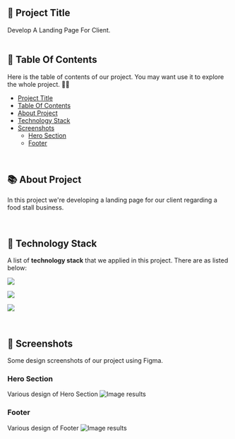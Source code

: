 <!-- START Project Title -->
## 📢 Project Title
Develop A Landing Page For Client.
<br /><br />
<!-- END Project Title -->

<!-- START Table Of Contents -->
## 📌 Table Of Contents
Here is the table of contents of our project. You may want use it to explore the whole project. 🛵💨

- [Project Title](#-project-title)
- [Table Of Contents](#-table-of-contents)
- [About Project](#-about-project)
- [Technology Stack](#-technology-stack)
- [Screenshots](#-screenshots)
  - [Hero Section](#hero-section)
  - [Footer](#footer)
<!-- - [References](#-references) -->

<a align="right" href="#-project-title">
  <img align="right" width="16" src="https://user-images.githubusercontent.com/92319348/202473243-8f547c67-ab8a-4fb1-821e-75e83ff6b097.png" />
</a>
<br />
<!-- END Table Of Contents -->

<!-- START About Project -->
## 📚 About Project
In this project we're developing a landing page for our client regarding a food stall business.

<!--
What we have done in the recent times:

1. **Header component**
   * [x] Design and create a header component. 
   * [x] Create a navigation for both mobile and desktop view.

2. **Hero component**
   * [x] Design and create a hero section.

3. **About component**
   * [X] Design and create an about section.

4. **Skill component**
   * [X] Design and create a skill section.

5. **Project component**
   * [X] Design and create a project section.

6. **Footer component**
   * [X] Design and create both footer section.
   * [X] Create a footnote inside footer section that include color gradient.
   
7. **Others**
   * [x] Manually store images via [Cloudinary](https://cloudinary.com/) and use it in the project.
   * [x] Add some typescript in page and components.
   * [x] Add smooth scroll from section to section.
-->

<a align="right" href="#-project-title">
  <img align="right" width="16" src="https://user-images.githubusercontent.com/92319348/202473243-8f547c67-ab8a-4fb1-821e-75e83ff6b097.png" />
</a>
<br />
<!-- END About Project -->

<!-- START Technology Stack -->
## 🚀 Technology Stack
A list of **technology stack** that we applied in this project. There are as listed below:

<p align="left">
  <a href="https://skillicons.dev">
    <img src="https://skillicons.dev/icons?i=html,css,javascript" />
  </a>
</p>
<p align="left">
  <a href="https://skillicons.dev">
    <img src="https://skillicons.dev/icons?i=react,nextjs,tailwind" />
  </a>
</p>
<p align="left">
  <a href="https://skillicons.dev">
    <img src="https://skillicons.dev/icons?i=figma,vscode" />
  </a>
</p>

<a align="right" href="#-project-title">
  <img align="right" width="16" src="https://user-images.githubusercontent.com/92319348/202473243-8f547c67-ab8a-4fb1-821e-75e83ff6b097.png" />
</a>
<br />
<!-- END Technology Stack -->

<!-- START Screenshots -->
## 📸 Screenshots
Some design screenshots of our project using Figma.

### Hero Section
Various design of Hero Section
<img alt="Image results" src="https://user-images.githubusercontent.com/92319348/208910563-e6b86b1a-6d88-471a-ad4a-e633825f65ac.jpg">

### Footer
Various design of Footer
<img alt="Image results" src="https://user-images.githubusercontent.com/92319348/208910800-676d15af-06a3-4b82-83a6-44a9cc61dedb.jpg">

<a align="right" href="#-project-title">
  <img align="right" width="16" src="https://user-images.githubusercontent.com/92319348/202473243-8f547c67-ab8a-4fb1-821e-75e83ff6b097.png" />
</a>

<br />
<!-- END Screenshots -->

<!-- START References
## 🔎 References
This is a list of references that we found quite helpful in the contribution to this project.
1. [Unsplash API Documentation](https://unsplash.com/documentation) 
2. [How To Multi Fetch API](https://stackoverflow.com/questions/46241827/fetch-api-requesting-multiple-get-requests)
 
<a align="right" href="#-project-title">
  <img align="right" width="16" src="https://user-images.githubusercontent.com/92319348/202473243-8f547c67-ab8a-4fb1-821e-75e83ff6b097.png" />
</a>
END References -->

